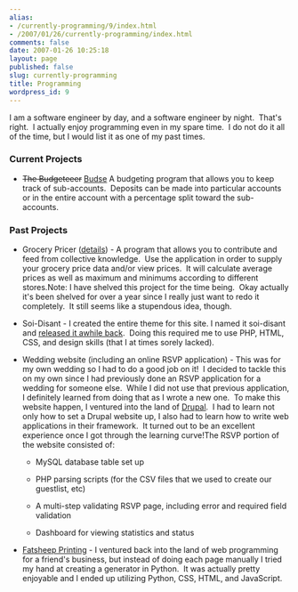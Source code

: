 ```yaml
---
alias:
- /currently-programming/9/index.html
- /2007/01/26/currently-programming/index.html
comments: false
date: 2007-01-26 10:25:18
layout: page
published: false
slug: currently-programming
title: Programming
wordpress_id: 9
---
```


I am a software engineer by day, and a software engineer by night.  That's right.  I actually enjoy programming even in my spare time.  I do not do it all of the time, but I would list it as one of my past times.


### Current Projects





	
  * <del>The Budgeteeer</del> [Budse](/item?0,http://budse.sourceforge.net)
A budgeting program that allows you to keep track of sub-accounts.  Deposits can be made into particular accounts or in the entire account with a percentage split toward the sub-accounts.




### Past Projects





	
  * Grocery Pricer ([details](http://www.goingthewongway.com/currently-programming/grocery-pricer/)) - A program that allows you to contribute and feed from collective knowledge.  Use the application in order to supply your grocery price data and/or view prices.  It will calculate average prices as well as maximum and minimums according to different stores.Note: I have shelved this project for the time being.  Okay actually it's been shelved for over a year since I really just want to redo it completely.  It still seems like a stupendous idea, though.

	
  * Soi-Disant - I created the entire theme for this site. I named it soi-disant and [released it awhile back](http://www.goingthewongway.com/221/extra-extra-check-out-the-new-theme/).  Doing this required me to use PHP, HTML, CSS, and design skills (that I at times sorely lacked).

	
  * Wedding website (including an online RSVP application) - This was for my own wedding so I had to do a good job on it!  I decided to tackle this on my own since I had previously done an RSVP application for a wedding for someone else.  While I did not use that previous application, I definitely learned from doing that as I wrote a new one.  To make this website happen, I ventured into the land of [Drupal](/item?0,http://drupal.org/).  I had to learn not only how to set a Drupal website up, I also had to learn how to write web applications in their framework.  It turned out to be an excellent experience once I got through the learning curve!The RSVP portion of the website consisted of:

	
    * MySQL database table set up

	
    * PHP parsing scripts (for the CSV files that we used to create our guestlist, etc)

	
    * A multi-step validating RSVP page, including error and required field validation

	
    * Dashboard for viewing statistics and status




	
  * [Fatsheep Printing](/item?0,http://fatsheepprinting.com/) - I ventured back into the land of web programming for a friend's business, but instead of doing each page manually I tried my hand at creating a generator in Python.  It was actually pretty enjoyable and I ended up utilizing Python, CSS, HTML, and JavaScript.


